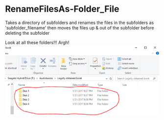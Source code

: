 # RenameFilesAs-Folder_File
Takes a directory of subfolders and renames the files in the subfolders as 'subfolder_filename' then moves the files up &amp; out of the subfolder before deleting the subfolder

Look at all these folders!!! Argh!
![DiskFolders](example_images/DiskFolders.PNG)
